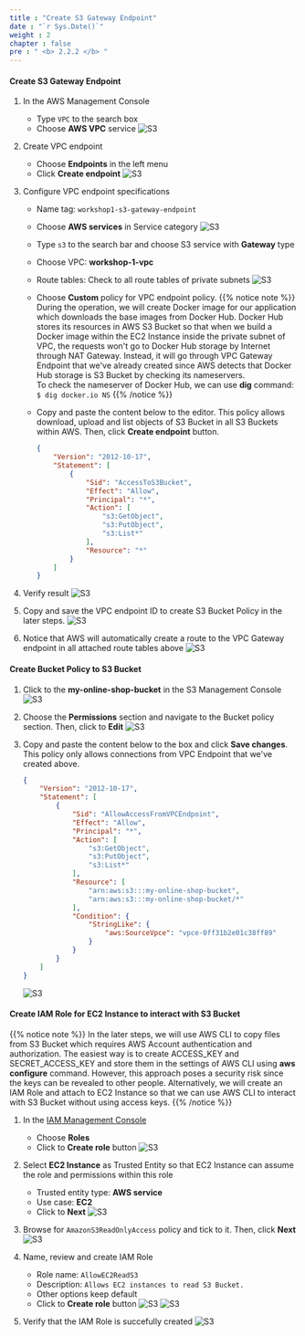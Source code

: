 ```yaml
---
title : "Create S3 Gateway Endpoint"
date : "`r Sys.Date()`"
weight : 2
chapter : false
pre : " <b> 2.2.2 </b> "
---
```


#### Create S3 Gateway Endpoint
1. In the AWS Management Console
    + Type ```VPC``` to the search box
    + Choose **AWS VPC** service
    ![S3](/images/2-preparation/2.1-networking/2.1-vpc/001-vpc.png?width=90pc)

2. Create VPC endpoint
    + Choose **Endpoints** in the left menu
    + Click **Create endpoint**
    ![S3](/images/2-preparation/2.2-storage/2.2.2-s3gwe/001-s3gw.png?width=90pc)

3. Configure VPC endpoint specifications
    + Name tag: ```workshop1-s3-gateway-endpoint```
    + Choose **AWS services** in Service category
    ![S3](/images/2-preparation/2.2-storage/2.2.2-s3gwe/002-s3gw.png?width=90pc)

    + Type ```s3``` to the search bar and choose S3 service with **Gateway** type
    + Choose VPC: **workshop-1-vpc**
    + Route tables: Check to all route tables of private subnets
    ![S3](/images/2-preparation/2.2-storage/2.2.2-s3gwe/003-s3gw.png?width=90pc)

    + Choose **Custom** policy for VPC endpoint policy.
{{% notice note %}}
During the operation, we will create Docker image for our application which downloads the base images from Docker Hub. Docker Hub stores its resources in AWS S3 Bucket so that when we build a Docker image within the EC2 Instance inside the private subnet of VPC, the requests won't go to Docker Hub storage by Internet through NAT Gateway. Instead, it will go through VPC Gateway Endpoint that we've already created since AWS detects that Docker Hub storage is S3 Bucket by checking its nameservers.\
To check the nameserver of Docker Hub, we can use **dig** command: ```$ dig docker.io NS```
{{% /notice %}}

    + Copy and paste the content below to the editor. This policy allows download, upload and list objects of S3 Bucket in all S3 Buckets within AWS. Then, click **Create endpoint** button.
    
        ```JSON
        {
            "Version": "2012-10-17",
            "Statement": [
                {
                    "Sid": "AccessToS3Bucket",
                    "Effect": "Allow",
                    "Principal": "*",
                    "Action": [
                        "s3:GetObject",
                        "s3:PutObject",
                        "s3:List*"
                    ],
                    "Resource": "*"
                }
            ]
        }
        ```

4. Verify result
    ![S3](/images/2-preparation/2.2-storage/2.2.2-s3gwe/005-s3gw.png?width=90pc)

5. Copy and save the VPC endpoint ID to create S3 Bucket Policy in the later steps.
    ![S3](/images/2-preparation/2.2-storage/2.2.2-s3gwe/006-s3gw.png?width=90pc)

6. Notice that AWS will automatically create a route to the VPC Gateway endpoint in all attached route tables above
    ![S3](/images/2-preparation/2.2-storage/2.2.2-s3gwe/007-s3gw.png?width=90pc)

#### Create Bucket Policy to S3 Bucket
1. Click to the **my-online-shop-bucket** in the S3 Management Console
    ![S3](/images/2-preparation/2.2-storage/2.2.1-s3/008-s3.png?width=90pc)

2. Choose the **Permissions** section and navigate to the Bucket policy section. Then, click to **Edit**
    ![S3](/images/2-preparation/2.2-storage/2.2.2-s3gwe/008-s3gw.png?width=90pc)

3. Copy and paste the content below to the box and click **Save changes**. This policy only allows connections from VPC Endpoint that we've created above.
    ```JSON
    {
        "Version": "2012-10-17",
        "Statement": [
            {
                "Sid": "AllowAccessFromVPCEndpoint",
                "Effect": "Allow",
                "Principal": "*",
                "Action": [
                    "s3:GetObject",
                    "s3:PutObject",
                    "s3:List*"
                ],
                "Resource": [
                    "arn:aws:s3:::my-online-shop-bucket",
                    "arn:aws:s3:::my-online-shop-bucket/*"
                ],
                "Condition": {
                    "StringLike": {
                        "aws:SourceVpce": "vpce-0ff31b2e01c38ff89"
                    }
                }
            }
        ]
    }
    ```
    ![S3](/images/2-preparation/2.2-storage/2.2.2-s3gwe/009-s3gw.png?width=90pc)

#### Create IAM Role for EC2 Instance to interact with S3 Bucket
{{% notice note %}}
In the later steps, we will use AWS CLI to copy files from S3 Bucket which requires AWS Account authentication and authorization. The easiest way is to create ACCESS_KEY and SECRET_ACCESS_KEY and store them in the settings of AWS CLI using **aws configure** command. However, this approach poses a security risk since the keys can be revealed to other people. Alternatively, we will create an IAM Role and attach to EC2 Instance so that we can use AWS CLI to interact with S3 Bucket without using access keys.
{{% /notice %}}

1. In the [IAM Management Console](https://us-east-1.console.aws.amazon.com/iam/home?region=us-east-1#/home)
    + Choose **Roles**
    + Click to **Create role** button
    ![S3](/images/2-preparation/2.2-storage/2.2.2-s3gwe/010-s3gw.png?width=90pc)

2. Select **EC2 Instance** as Trusted Entity so that EC2 Instance can assume the role and permissions within this role
    + Trusted entity type: **AWS service**
    + Use case: **EC2**
    + Click to **Next**
    ![S3](/images/2-preparation/2.2-storage/2.2.2-s3gwe/011-s3gw.png?width=90pc)

3. Browse for ```AmazonS3ReadOnlyAccess``` policy and tick to it. Then, click **Next**
    ![S3](/images/2-preparation/2.2-storage/2.2.2-s3gwe/012-s3gw.png?width=90pc)

4. Name, review and create IAM Role
    + Role name: ```AllowEC2ReadS3```
    + Description: ```Allows EC2 instances to read S3 Bucket.```
    + Other options keep default
    + Click to **Create role** button
    ![S3](/images/2-preparation/2.2-storage/2.2.2-s3gwe/013-s3gw.png?width=90pc)
    ![S3](/images/2-preparation/2.2-storage/2.2.2-s3gwe/014-s3gw.png?width=90pc)

5. Verify that the IAM Role is succefully created
    ![S3](/images/2-preparation/2.2-storage/2.2.2-s3gwe/015-s3gw.png?width=90pc)